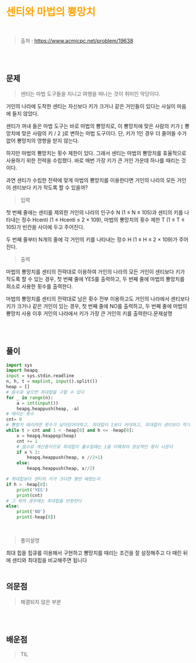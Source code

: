 <br/><Br>

<span style = "color:orange">

# 센티와 마법의 뿅망치
</span>
<br>

> 출처 : https://www.acmicpc.net/problem/19638


<br/><br>

## 문제


>센티는 마법 도구들을 지니고 여행을 떠나는 것이 취미인 악당이다.

거인의 나라에 도착한 센티는 자신보다 키가 크거나 같은 거인들이 있다는 사실이 마음에 들지 않았다.

센티가 꺼내 들은 마법 도구는 바로 마법의 뿅망치로, 이 뿅망치에 맞은 사람의 키가 ⌊ 뿅망치에 맞은 사람의 키 / 2 ⌋로 변하는 마법 도구이다. 단, 키가 1인 경우 더 줄어들 수가 없어 뿅망치의 영향을 받지 않는다.

하지만 마법의 뿅망치는 횟수 제한이 있다. 그래서 센티는 마법의 뿅망치를 효율적으로 사용하기 위한 전략을 수립했다. 바로 매번 가장 키가 큰 거인 가운데 하나를 때리는 것이다.

과연 센티가 수립한 전략에 맞게 마법의 뿅망치를 이용한다면 거인의 나라의 모든 거인이 센티보다 키가 작도록 할 수 있을까?

>입력

첫 번째 줄에는 센티를 제외한 거인의 나라의 인구수 N (1 ≤ N ≤ 105)과 센티의 키를 나타내는 정수 Hcenti (1 ≤ Hcenti ≤ 2 × 109), 마법의 뿅망치의 횟수 제한 T (1 ≤ T ≤ 105)가 빈칸을 사이에 두고 주어진다. 

두 번째 줄부터 N개의 줄에 각 거인의 키를 나타내는 정수 H (1 ≤ H ≤ 2 × 109)가 주어진다.

>출력

마법의 뿅망치를 센티의 전략대로 이용하여 거인의 나라의 모든 거인이 센티보다 키가 작도록 할 수 있는 경우, 첫 번째 줄에 YES를 출력하고, 두 번째 줄에 마법의 뿅망치를 최소로 사용한 횟수를 출력한다.

마법의 뿅망치를 센티의 전략대로 남은 횟수 전부 이용하고도 거인의 나라에서 센티보다 키가 크거나 같은 거인이 있는 경우, 첫 번째 줄에 NO를 출력하고, 두 번째 줄에 마법의 뿅망치 사용 이후 거인의 나라에서 키가 가장 큰 거인의 키를 출력한다.문제설명

<br/><br>

## 풀이

```python
import sys
import heapq
input = sys.stdin.readline
n, h, t = map(int, input().split())
heap = []
# 음수로 넣으면 최대힙을 구할 수 있다
for _ in range(n):
    a = int(input())
    heapq.heappush(heap, -a)
# 때리는 횟수
cnt= 0
# 뿅망치 때리려면 횟수가 남아있어야하고, 최대힙이 1보다 커야하고, 최대힙이 센티보다 작거나 같아야한다
while t > cnt and 1 < -heap[0] and h <= -heap[0]:
    x = heapq.heappop(heap)
    cnt += 1
    # 음수로 계산중이므로 최대힙이 홀수일때는 1을 더해줘야 정상적인 몫이 나온다
    if x % 2:
        heapq.heappush(heap, x //2+1)
    else:
        heapq.heappush(heap, x//2)

# 최대힙보다 센티의 키가 크다면 몇번 때렸는지
if h > -heap[0]:
    print('YES')
    print(cnt)
# 그 외의 경우에는 최대힙을 반환한다
else:
    print('NO')
    print(-heap[0])
```
<br>

> 풀이설명

최대 힙을 힙큐를 이용해서 구현하고 뿅망치를 때리는 조건을 잘 설정해주고 다 때린 뒤에 센티와 최대힙을 비교해주면 됩니다
<br/><br>


## 의문점
> 해결되지 않은 부분


<br/><br>


## 배운점
> TIL

